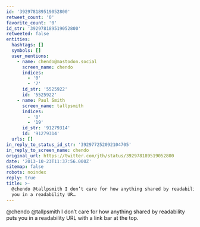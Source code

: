 ```yaml
---
id: '392978189519052800'
retweet_count: '0'
favorite_count: '0'
id_str: '392978189519052800'
retweeted: false
entities:
  hashtags: []
  symbols: []
  user_mentions:
    - name: chendo@mastodon.social
      screen_name: chendo
      indices:
        - '0'
        - '7'
      id_str: '5525922'
      id: '5525922'
    - name: Paul Smith
      screen_name: tallpsmith
      indices:
        - '8'
        - '19'
      id_str: '91279314'
      id: '91279314'
  urls: []
in_reply_to_status_id_str: '392977252092104705'
in_reply_to_screen_name: chendo
original_url: https://twitter.com/jth/status/392978189519052800
date: '2013-10-23T11:37:56.000Z'
sitemap: false
robots: noindex
reply: true
title: >-
  @chendo @tallpsmith I don’t care for how anything shared by readability puts
  you in a readability UR…
---
```


@chendo @tallpsmith I don’t care for how anything shared by readability puts you in a readability URL with a link bar at the top.